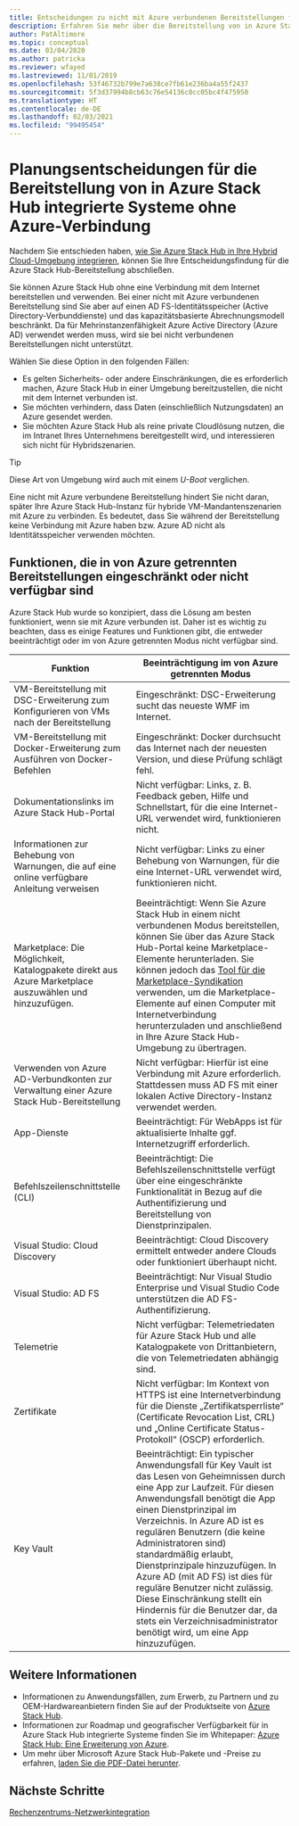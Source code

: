 ```yaml
---
title: Entscheidungen zu nicht mit Azure verbundenen Bereitstellungen für integrierte Azure Stack Hub-Systeme
description: Erfahren Sie mehr über die Bereitstellung von in Azure Stack Hub integrierten Systemen ohne Azure-Verbindung und zu den relevanten Planungsentscheidungen.
author: PatAltimore
ms.topic: conceptual
ms.date: 03/04/2020
ms.author: patricka
ms.reviewer: wfayed
ms.lastreviewed: 11/01/2019
ms.openlocfilehash: 53f46732b799e7a638ce7fb61e236ba4a55f2437
ms.sourcegitcommit: 5f3d37994b8cb63c76e54136c0cc05bc4f475950
ms.translationtype: HT
ms.contentlocale: de-DE
ms.lasthandoff: 02/03/2021
ms.locfileid: "99495454"
---
```

# <a name="azure-disconnected-deployment-planning-decisions-for-azure-stack-hub-integrated-systems"></a>Planungsentscheidungen für die Bereitstellung von in Azure Stack Hub integrierte Systeme ohne Azure-Verbindung
Nachdem Sie entschieden haben, [wie Sie Azure Stack Hub in Ihre Hybrid Cloud-Umgebung integrieren](azure-stack-connection-models.md), können Sie Ihre Entscheidungsfindung für die Azure Stack Hub-Bereitstellung abschließen.

Sie können Azure Stack Hub ohne eine Verbindung mit dem Internet bereitstellen und verwenden. Bei einer nicht mit Azure verbundenen Bereitstellung sind Sie aber auf einen AD FS-Identitätsspeicher (Active Directory-Verbunddienste) und das kapazitätsbasierte Abrechnungsmodell beschränkt. Da für Mehrinstanzenfähigkeit Azure Active Directory (Azure AD) verwendet werden muss, wird sie bei nicht verbundenen Bereitstellungen nicht unterstützt.

Wählen Sie diese Option in den folgenden Fällen:
- Es gelten Sicherheits- oder andere Einschränkungen, die es erforderlich machen, Azure Stack Hub in einer Umgebung bereitzustellen, die nicht mit dem Internet verbunden ist.
- Sie möchten verhindern, dass Daten (einschließlich Nutzungsdaten) an Azure gesendet werden.
- Sie möchten Azure Stack Hub als reine private Cloudlösung nutzen, die im Intranet Ihres Unternehmens bereitgestellt wird, und interessieren sich nicht für Hybridszenarien.

> [!TIP]
> Diese Art von Umgebung wird auch mit einem *U-Boot* verglichen.

Eine nicht mit Azure verbundene Bereitstellung hindert Sie nicht daran, später Ihre Azure Stack Hub-Instanz für hybride VM-Mandantenszenarien mit Azure zu verbinden. Es bedeutet, dass Sie während der Bereitstellung keine Verbindung mit Azure haben bzw. Azure AD nicht als Identitätsspeicher verwenden möchten.

## <a name="features-that-are-impaired-or-unavailable-in-disconnected-deployments"></a>Funktionen, die in von Azure getrennten Bereitstellungen eingeschränkt oder nicht verfügbar sind 
Azure Stack Hub wurde so konzipiert, dass die Lösung am besten funktioniert, wenn sie mit Azure verbunden ist. Daher ist es wichtig zu beachten, dass es einige Features und Funktionen gibt, die entweder beeinträchtigt oder im von Azure getrennten Modus nicht verfügbar sind.

|Funktion|Beeinträchtigung im von Azure getrennten Modus|
|-----|-----|
|VM-Bereitstellung mit DSC-Erweiterung zum Konfigurieren von VMs nach der Bereitstellung|Eingeschränkt: DSC-Erweiterung sucht das neueste WMF im Internet.|
|VM-Bereitstellung mit Docker-Erweiterung zum Ausführen von Docker-Befehlen|Eingeschränkt: Docker durchsucht das Internet nach der neuesten Version, und diese Prüfung schlägt fehl.|
|Dokumentationslinks im Azure Stack Hub-Portal|Nicht verfügbar: Links, z. B. Feedback geben, Hilfe und Schnellstart, für die eine Internet-URL verwendet wird, funktionieren nicht.|
|Informationen zur Behebung von Warnungen, die auf eine online verfügbare Anleitung verweisen|Nicht verfügbar: Links zu einer Behebung von Warnungen, für die eine Internet-URL verwendet wird, funktionieren nicht.|
|Marketplace: Die Möglichkeit, Katalogpakete direkt aus Azure Marketplace auszuwählen und hinzuzufügen.|Beeinträchtigt: Wenn Sie Azure Stack Hub in einem nicht verbundenen Modus bereitstellen, können Sie über das Azure Stack Hub-Portal keine Marketplace-Elemente herunterladen. Sie können jedoch das [Tool für die Marketplace-Syndikation](azure-stack-download-azure-marketplace-item.md) verwenden, um die Marketplace-Elemente auf einen Computer mit Internetverbindung herunterzuladen und anschließend in Ihre Azure Stack Hub-Umgebung zu übertragen.|
|Verwenden von Azure AD-Verbundkonten zur Verwaltung einer Azure Stack Hub-Bereitstellung|Nicht verfügbar: Hierfür ist eine Verbindung mit Azure erforderlich. Stattdessen muss AD FS mit einer lokalen Active Directory-Instanz verwendet werden.|
|App-Dienste|Beeinträchtigt: Für WebApps ist für aktualisierte Inhalte ggf. Internetzugriff erforderlich.|
|Befehlszeilenschnittstelle (CLI)|Beeinträchtigt: Die Befehlszeilenschnittstelle verfügt über eine eingeschränkte Funktionalität in Bezug auf die Authentifizierung und Bereitstellung von Dienstprinzipalen.|
|Visual Studio: Cloud Discovery|Beeinträchtigt: Cloud Discovery ermittelt entweder andere Clouds oder funktioniert überhaupt nicht.|
|Visual Studio: AD FS|Beeinträchtigt: Nur Visual Studio Enterprise und Visual Studio Code unterstützen die AD FS-Authentifizierung.
Telemetrie|Nicht verfügbar: Telemetriedaten für Azure Stack Hub und alle Katalogpakete von Drittanbietern, die von Telemetriedaten abhängig sind.|
|Zertifikate|Nicht verfügbar: Im Kontext von HTTPS ist eine Internetverbindung für die Dienste „Zertifikatsperrliste“ (Certificate Revocation List, CRL) und „Online Certificate Status-Protokoll“ (OSCP) erforderlich.|
|Key Vault|Beeinträchtigt: Ein typischer Anwendungsfall für Key Vault ist das Lesen von Geheimnissen durch eine App zur Laufzeit. Für diesen Anwendungsfall benötigt die App einen Dienstprinzipal im Verzeichnis. In Azure AD ist es regulären Benutzern (die keine Administratoren sind) standardmäßig erlaubt, Dienstprinzipale hinzuzufügen. In Azure AD (mit AD FS) ist dies für reguläre Benutzer nicht zulässig. Diese Einschränkung stellt ein Hindernis für die Benutzer dar, da stets ein Verzeichnisadministrator benötigt wird, um eine App hinzuzufügen.

## <a name="learn-more"></a>Weitere Informationen
- Informationen zu Anwendungsfällen, zum Erwerb, zu Partnern und zu OEM-Hardwareanbietern finden Sie auf der Produktseite von [Azure Stack Hub](https://azure.microsoft.com/overview/azure-stack/).
- Informationen zur Roadmap und geografischer Verfügbarkeit für in Azure Stack Hub integrierte Systeme finden Sie im Whitepaper: [Azure Stack Hub: Eine Erweiterung von Azure](https://azure.microsoft.com/resources/videos/azure-friday-azure-stack-an-extension-of-azure/). 
- Um mehr über Microsoft Azure Stack Hub-Pakete und -Preise zu erfahren, [laden Sie die PDF-Datei herunter](https://azure.microsoft.com/mediahandler/files/resourcefiles/5bc3f30c-cd57-4513-989e-056325eb95e1/Azure-Stack-packaging-and-pricing-datasheet.pdf). 

## <a name="next-steps"></a>Nächste Schritte
[Rechenzentrums-Netzwerkintegration](azure-stack-network.md)

